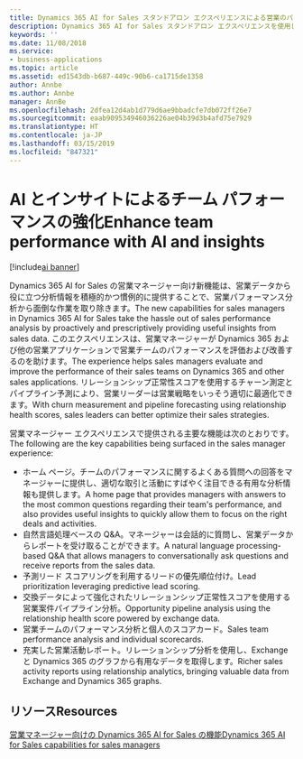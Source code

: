 ```yaml
---
title: Dynamics 365 AI for Sales スタンドアロン エクスペリエンスによる営業のパフォーマンスとプランニングの強化
description: Dynamics 365 AI for Sales スタンドアロン エクスペリエンスを使用した営業パフォーマンスの強化と営業プランニングの向上
keywords: ''
ms.date: 11/08/2018
ms.service:
- business-applications
ms.topic: article
ms.assetid: ed1543db-b687-449c-90b6-ca1715de1358
author: Annbe
ms.author: Annbe
manager: AnnBe
ms.openlocfilehash: 2dfea12d4ab1d779d6ae9bbadcfe7db072ff26e7
ms.sourcegitcommit: eaab909534946036226ae04b39d3b4afd75e7929
ms.translationtype: HT
ms.contentlocale: ja-JP
ms.lasthandoff: 03/15/2019
ms.locfileid: "847321"
---
```

# <a name="enhance-team-performance-with-ai-and-insights"></a><span data-ttu-id="ea4c1-103">AI とインサイトによるチーム パフォーマンスの強化</span><span class="sxs-lookup"><span data-stu-id="ea4c1-103">Enhance team performance with AI and insights</span></span> 

[!include[ai banner](../includes/ai.md)] 

<span data-ttu-id="ea4c1-104">Dynamics 365 AI for Sales の営業マネージャー向け新機能は、営業データから役に立つ分析情報を積極的かつ慣例的に提供することで、営業パフォーマンス分析から面倒な作業を取り除きます。</span><span class="sxs-lookup"><span data-stu-id="ea4c1-104">The new capabilities for sales managers in Dynamics 365 AI for Sales take the hassle out of sales performance analysis by proactively and prescriptively providing useful insights from sales data.</span></span> <span data-ttu-id="ea4c1-105">このエクスペリエンスは、営業マネージャーが Dynamics 365 および他の営業アプリケーションで営業チームのパフォーマンスを評価および改善するのを助けます。</span><span class="sxs-lookup"><span data-stu-id="ea4c1-105">The experience helps sales managers evaluate and improve the performance of their sales teams on Dynamics 365 and other sales applications.</span></span> <span data-ttu-id="ea4c1-106">リレーションシップ正常性スコアを使用するチャーン測定とパイプライン予測により、営業リーダーは営業戦略をいっそう適切に最適化できます。</span><span class="sxs-lookup"><span data-stu-id="ea4c1-106">With churn measurement and pipeline forecasting using relationship health scores, sales leaders can better optimize their sales strategies.</span></span>

<span data-ttu-id="ea4c1-107">営業マネージャー エクスペリエンスで提供される主要な機能は次のとおりです。</span><span class="sxs-lookup"><span data-stu-id="ea4c1-107">The following are the key capabilities being surfaced in the sales manager experience:</span></span>

-   <span data-ttu-id="ea4c1-108">ホーム ページ。チームのパフォーマンスに関するよくある質問への回答をマネージャーに提供し、適切な取引と活動にすばやく注目できる有用な分析情報も提供します。</span><span class="sxs-lookup"><span data-stu-id="ea4c1-108">A home page that provides managers with answers to the most common questions regarding their team's performance, and also provides useful insights to quickly allow them to focus on the right deals and activities.</span></span>
-   <span data-ttu-id="ea4c1-109">自然言語処理ベースの Q&A。マネージャーは会話的に質問し、営業データからレポートを受け取ることができます。</span><span class="sxs-lookup"><span data-stu-id="ea4c1-109">A natural language processing-based Q&A that allows managers to conversationally ask questions and receive reports from the sales data.</span></span> 
-   <span data-ttu-id="ea4c1-110">予測リード スコアリングを利用するリードの優先順位付け。</span><span class="sxs-lookup"><span data-stu-id="ea4c1-110">Lead prioritization leveraging predictive lead scoring.</span></span>
-   <span data-ttu-id="ea4c1-111">交換データによって強化されたリレーションシップ正常性スコアを使用する営業案件パイプライン分析。</span><span class="sxs-lookup"><span data-stu-id="ea4c1-111">Opportunity pipeline analysis using the relationship health score powered by exchange data.</span></span>
-   <span data-ttu-id="ea4c1-112">営業チームのパフォーマンス分析と個人のスコアカード。</span><span class="sxs-lookup"><span data-stu-id="ea4c1-112">Sales team performance analysis and individual scorecards.</span></span>
-   <span data-ttu-id="ea4c1-113">充実した営業活動レポート。リレーションシップ分析を使用し、Exchange と Dynamics 365 のグラフから有用なデータを取得します。</span><span class="sxs-lookup"><span data-stu-id="ea4c1-113">Richer sales activity reports using relationship analytics, bringing valuable data from Exchange and Dynamics 365 graphs.</span></span>   

## <a name="resources"></a><span data-ttu-id="ea4c1-114">リソース</span><span class="sxs-lookup"><span data-stu-id="ea4c1-114">Resources</span></span>

[<span data-ttu-id="ea4c1-115">営業マネージャー向けの Dynamics 365 AI for Sales の機能</span><span class="sxs-lookup"><span data-stu-id="ea4c1-115">Dynamics 365 AI for Sales capabilities for sales managers</span></span>](https://docs.microsoft.com/dynamics365/ai/sales/dynamics365-ai-sales-app)

